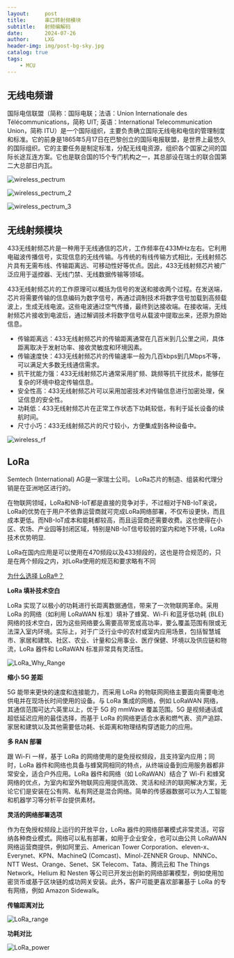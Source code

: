 ```yaml
---
layout:     post
title:      串口转射频模块
subtitle:   射频编解码
date:       2024-07-26
author:     LXG
header-img: img/post-bg-sky.jpg
catalog: true
tags:
    - MCU
---
```


## 无线电频谱

国际电信联盟（简称：国际电联；法语：Union Internationale des Télécommunications，简称 UIT; 英语：International Telecommunication Union，简称 ITU）是一个国际组织，主要负责确立国际无线电和电信的管理制度和标准。它的前身是1865年5月17日在巴黎创立的国际电报联盟，是世界上最悠久的国际组织。它的主要任务是制定标准，分配无线电资源，组织各个国家之间的国际长途互连方案。它也是联合国的15个专门机构之一，其总部设在瑞士的联合国第二大总部日内瓦。

![wireless_pectrum](/images/electronics/wireless_pectrum.png)

![wireless_pectrum_2](/images/electronics/wireless_pectrum_2.png)

![wireless_pectrum_3](/images/electronics/wireless_pectrum_3.png)

## 无线射频模块

433无线射频芯片是一种用于无线通信的芯片，工作频率在433MHz左右。它利用电磁波传播信号，实现信息的无线传输。与传统的有线传输方式相比，无线射频芯片具有无需布线、传输距离远、可移动性好等优点。因此，433无线射频芯片被广泛应用于遥控器、无线门禁、无线数据传输等领域。

433无线射频芯片的工作原理可以概括为信号的发送和接收两个过程。在发送端，芯片将需要传输的信息编码为数字信号，再通过调制技术将数字信号加载到高频载波上，生成无线电波。这些电波通过空气传播，最终到达接收端。在接收端，无线射频芯片接收到电波后，通过解调技术将数字信号从载波中提取出来，还原为原始信息。

* 传输距离远：433无线射频芯片的传输距离通常在几百米到几公里之间，具体距离取决于发射功率、接收灵敏度和环境因素。
* 传输速度快：433无线射频芯片的传输速率一般为几百kbps到几Mbps不等，可以满足大多数无线通信需求。
* 抗干扰能力强：433无线射频芯片通常采用扩频、跳频等抗干扰技术，能够在复杂的环境中稳定传输信息。
* 安全性高：433无线射频芯片可以采用加密技术对传输信息进行加密处理，保证信息的安全性。
* 功耗低：433无线射频芯片在正常工作状态下功耗较低，有利于延长设备的续航时间。
* 尺寸小巧：433无线射频芯片的尺寸较小，方便集成到各种设备中。

![wireless_rf](/images/hardware/wireless/wireless_rf.webp)

## LoRa

Semtech (International) AG是一家瑞士公司。 LoRa芯片的制造、组装和代理分销是在亚洲地区进行的。

在物联网领域，LoRa和NB-IoT都是直接的竞争对手，不过相对于NB-IoT来说，LoRa的优势在于用户不依靠运营商就可完成LoRa网络部署，不仅布设更快，而且成本更低。而NB-IoT成本和能耗都较高，而且运营商还需要收费。这也使得在小区、农场、产业园等封闭区域，特别是NB-IoT信号较弱的室内和地下环境，LoRa技术优势明显.

LoRa在国内应用是可以使用在470频段以及433频段的，这也是符合规范的，只是在两个频段之内，对LoRa使用的规范和要求略有不同

[为什么选择 LoRa®？](https://www.semtech.cn/lora/why-lora)

**LoRa 填补技术空白**

LoRa 实现了以极小的功耗进行长距离数据通信，带来了一次物联网革命。采用 LoRa 的网络（如利用 LoRaWAN 标准）填补了蜂窝、Wi-Fi 和蓝牙低功耗 (BLE) 网络的技术空白，因为这些网络要么需要高带宽或高功率，要么覆盖范围有限或无法深入室内环境。实际上，对于广泛行业中的农村或室内应用场景，包括智慧城市、家居和建筑、社区、农业、计量和公用事业、医疗保健、环境以及供应链和物流，LoRa 器件和 LoRaWAN 标准非常具有灵活性。 

![LoRa_Why_Range](/images/hardware/wireless/LoRa_Why_Range.png)

**缩小 5G 差距**

5G 能带来更快的速度和连接能力，而采用 LoRa 的物联网网络主要面向需要电池供电并在现场长时间使用的设备。与 LoRa 集成的网络，例如 LoRaWAN 网络，其通信范围可达六英里以上，优于 5G 的 mmWave 覆盖范围。5G 是视频通话或超低延迟应用的最佳选择，而基于 LoRa 的网络更适合水表和燃气表、资产追踪、家居和建筑以及其他需要低功耗、长距离和物理结构穿透能力的应用。 

**多 RAN 部署**

跟 Wi-Fi 一样，基于 LoRa 的网络使用的是免授权频段，且支持室内应用；同时，LoRa 器件和网络也具备与蜂窝网相同的特点，从终端设备到应用服务器都非常安全，适合户外应用。LoRa 器件和网络（如 LoRaWAN）结合了 Wi-Fi 和蜂窝网络的优点，为室内和室外物联网应用提供高效、灵活和经济的联网解决方案，无论它们是安装在公有网、私有网还是混合网络。简单的传感器数据可以为人工智能和机器学习等分析平台提供素材。 

**灵活的网络部署选项**

作为在免授权频段上运行的开放平台，LoRa 器件的网络部署模式非常灵活，可容纳各种商业模式。网络可以私有部署，如用于企业安全，也可以由公共 LoRaWAN 网络运营商提供，例如阿里云、American Tower Corporation、eleven-x、Everynet、KPN、MachineQ (Comcast)、Minol-ZENNER Group、NNNCo、NTT West、Orange、Senet、SK Telecom、Tata、腾讯云和 The Things Network。Helium 和 Nesten 等公司已开发出创新的网络部署模型，例如使用加密货币或基于区块链的成功网关安装。此外，客户可能更喜欢部署基于 LoRa 的专有网络，例如 Amazon Sidewalk。

**传输距离对比**

![LoRa_range](/images/hardware/wireless/LoRa_range.png)

**功耗对比**

![LoRa_power](/images/hardware/wireless/LoRa_power.png)



























